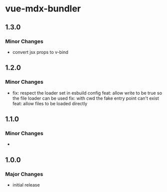 # vue-mdx-bundler

## 1.3.0

### Minor Changes

- convert jsx props to v-bind

## 1.2.0

### Minor Changes

- fix: respect the loader set in esbuild config
  feat: allow write to be true so the file loader can be used
  fix: with cwd the fake entry point can't exist
  feat: allow files to be loaded directly

## 1.1.0

### Minor Changes

-

## 1.0.0

### Major Changes

- initial release
